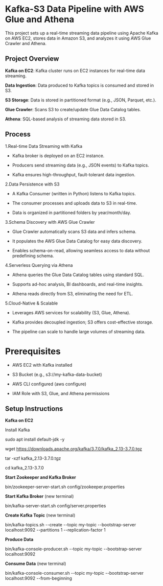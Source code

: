 # Kafka-S3 Data Pipeline with AWS Glue and Athena
This project sets up a real-time streaming data pipeline using Apache Kafka on AWS EC2, stores data in Amazon S3, and analyzes it using AWS Glue Crawler and Athena.

## Project Overview
**Kafka on EC2**: Kafka cluster runs on EC2 instances for real-time data streaming.

**Data Ingestion**: Data produced to Kafka topics is consumed and stored in S3.

**S3 Storage**: Data is stored in partitioned format (e.g., JSON, Parquet, etc.).

**Glue Crawler**: Scans S3 to create/update Glue Data Catalog tables.

**Athena**: SQL-based analysis of streaming data stored in S3.

## Process
1.Real-time Data Streaming with Kafka

- Kafka broker is deployed on an EC2 instance.

- Producers send streaming data (e.g., JSON events) to Kafka topics.

- Kafka ensures high-throughput, fault-tolerant data ingestion.

2.Data Persistence with S3

- A Kafka Consumer (written in Python) listens to Kafka topics.

- The consumer processes and uploads data to S3 in real-time.

- Data is organized in partitioned folders by year/month/day.

3.Schema Discovery with AWS Glue Crawler

- Glue Crawler automatically scans S3 data and infers schema.
  
- It populates the AWS Glue Data Catalog for easy data discovery.
  
- Enables schema-on-read, allowing seamless access to data without predefining schema.

4.Serverless Querying via Athena

- Athena queries the Glue Data Catalog tables using standard SQL.

- Supports ad-hoc analysis, BI dashboards, and real-time insights.

- Athena reads directly from S3, eliminating the need for ETL.

5.Cloud-Native & Scalable

- Leverages AWS services for scalability (S3, Glue, Athena).

- Kafka provides decoupled ingestion; S3 offers cost-effective storage.

- The pipeline can scale to handle large volumes of streaming data.

# Prerequisites

- AWS EC2 with Kafka installed

- S3 Bucket (e.g., s3://my-kafka-data-bucket)

- AWS CLI configured (aws configure)

- IAM Role with S3, Glue, and Athena permissions

## Setup Instructions

**Kafka on EC2**

Install Kafka

sudo apt install default-jdk -y

wget https://downloads.apache.org/kafka/3.7.0/kafka_2.13-3.7.0.tgz

tar -xzf kafka_2.13-3.7.0.tgz

cd kafka_2.13-3.7.0

**Start Zookeeper and Kafka Broker**

bin/zookeeper-server-start.sh config/zookeeper.properties

**Start Kafka Broker** (new terminal)

bin/kafka-server-start.sh config/server.properties

**Create Kafka Topic** (new terminal)

bin/kafka-topics.sh --create --topic my-topic --bootstrap-server localhost:9092 --partitions 1 --replication-factor 1

**Produce Data**

bin/kafka-console-producer.sh --topic my-topic --bootstrap-server localhost:9092

**Consume Data** (new terminal)

bin/kafka-console-consumer.sh --topic my-topic --bootstrap-server localhost:9092 --from-beginning
